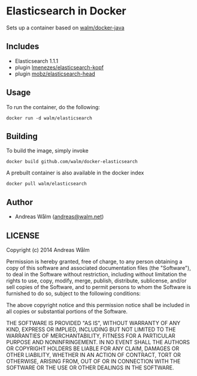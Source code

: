 # Elasticsearch in Docker

Sets up a container based on [walm/docker-java](https://github.com/walm/docker-java)

## Includes

  * Elasticsearch 1.1.1
  * plugin [lmenezes/elasticsearch-kopf](https://github.com/lmenezes/elasticsearch-kopf)
  * plugin [mobz/elasticsearch-head](https://github.com/mobz/elasticsearch-head)

## Usage

To run the container, do the following:

    docker run -d walm/elasticsearch

## Building

To build the image, simply invoke

    docker build github.com/walm/docker-elasticsearch

A prebuilt container is also available in the docker index

    docker pull walm/elasticsearch

## Author

  * Andreas Wålm (<andreas@walm.net>)

## LICENSE

Copyright (c) 2014 Andreas Wålm

Permission is hereby granted, free of charge, to any person obtaining a copy
of this software and associated documentation files (the "Software"), to deal
in the Software without restriction, including without limitation the rights
to use, copy, modify, merge, publish, distribute, sublicense, and/or sell
copies of the Software, and to permit persons to whom the Software is
furnished to do so, subject to the following conditions:

The above copyright notice and this permission notice shall be included in
all copies or substantial portions of the Software.

THE SOFTWARE IS PROVIDED "AS IS", WITHOUT WARRANTY OF ANY KIND, EXPRESS OR
IMPLIED, INCLUDING BUT NOT LIMITED TO THE WARRANTIES OF MERCHANTABILITY,
FITNESS FOR A PARTICULAR PURPOSE AND NONINFRINGEMENT. IN NO EVENT SHALL THE
AUTHORS OR COPYRIGHT HOLDERS BE LIABLE FOR ANY CLAIM, DAMAGES OR OTHER
LIABILITY, WHETHER IN AN ACTION OF CONTRACT, TORT OR OTHERWISE, ARISING FROM,
OUT OF OR IN CONNECTION WITH THE SOFTWARE OR THE USE OR OTHER DEALINGS IN
THE SOFTWARE.
